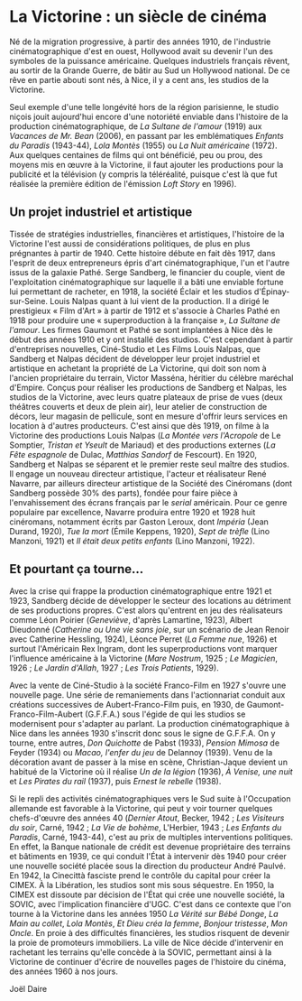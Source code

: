 # La Victorine : un siècle de cinéma

Né de la migration progressive, à partir des années 1910, de l'industrie cinématographique d'est en ouest, Hollywood avait su devenir l'un des symboles de la puissance américaine. Quelques industriels français rêvent, au sortir de la Grande Guerre, de bâtir au Sud un Hollywood national. De ce rêve en partie abouti sont nés, à Nice, il y a cent ans, les studios de la Victorine.

Seul exemple d'une telle longévité hors de la région parisienne, le studio niçois jouit aujourd'hui encore d'une notoriété enviable dans l'histoire de la production cinématographique, de _La Sultane de l'amour_ (1919) aux _Vacances de Mr. Bean_ (2006), en passant par les emblématiques _Enfants du Paradis_ (1943-44), _Lola Montès_ (1955) ou _La Nuit américaine_ (1972). Aux quelques centaines de films qui ont bénéficié, peu ou prou, des moyens mis en œuvre à la Victorine, il faut ajouter les productions pour la publicité et la télévision (y compris la téléréalité, puisque c'est là que fut réalisée la première édition de l'émission _Loft Story_ en 1996).

## Un projet industriel et artistique

Tissée de stratégies industrielles, financières et artistiques, l'histoire de la Victorine l'est aussi de considérations politiques, de plus en plus prégnantes à partir de 1940. Cette histoire débute en fait dès 1917, dans l'esprit de deux entrepreneurs épris d'art cinématographique, l'un et l'autre issus de la galaxie Pathé. Serge Sandberg, le financier du couple, vient de l'exploitation cinématographique sur laquelle il a bâti une enviable fortune lui permettant de racheter, en 1918, la société Éclair et les studios d'Épinay-sur-Seine. Louis Nalpas quant à lui vient de la production. Il a dirigé le prestigieux « Film d'Art » à partir de 1912 et s'associe à Charles Pathé en 1918 pour produire une « superproduction à la française », _La Sultane de l'amour_. Les firmes Gaumont et Pathé se sont implantées à Nice dès le début des années 1910 et y ont installé des studios. C'est cependant à partir d'entreprises nouvelles, Ciné-Studio et Les Films Louis Nalpas, que Sandberg et Nalpas décident de développer leur projet industriel et artistique en achetant la propriété de La Victorine, qui doit son nom à l'ancien propriétaire du terrain, Victor Masséna, héritier du célèbre maréchal d'Empire. Conçus pour réaliser les productions de Sandberg et Nalpas, les studios de la Victorine, avec leurs quatre plateaux de prise de vues (deux théâtres couverts et deux de plein air), leur atelier de construction de décors, leur magasin de pellicule, sont en mesure d'offrir leurs services en location à d'autres producteurs. C'est ainsi que dès 1919, on filme à la Victorine des productions Louis Nalpas (_La Montée vers l'Acropole_ de Le Somptier, _Tristan et Yseult_ de Mariaud) et des productions externes (_La Fête espagnole_ de Dulac, _Matthias Sandorf_ de Fescourt). En 1920, Sandberg et Nalpas se séparent et le premier reste seul maître des studios. Il engage un nouveau directeur artistique, l'acteur et réalisateur René Navarre, par ailleurs directeur artistique de la Société des Cinéromans (dont Sandberg possède 30% des parts), fondée pour faire pièce à l'envahissement des écrans français par le _serial_ américain. Pour ce genre populaire par excellence, Navarre produira entre 1920 et 1928 huit cinéromans, notamment écrits par Gaston Leroux, dont _Impéria_ (Jean Durand, 1920), _Tue la mort_ (Émile Keppens, 1920), _Sept de trèfle_ (Lino Manzoni, 1921) et _Il était deux petits enfants_ (Lino Manzoni, 1922).

## Et pourtant ça tourne...

Avec la crise qui frappe la production cinématographique entre 1921 et 1923, Sandberg décide de développer le secteur des locations au détriment de ses productions propres. C'est alors qu'entrent en jeu des réalisateurs comme Léon Poirier (_Geneviève_, d'après Lamartine, 1923), Albert Dieudonné (_Catherine ou Une vie sans joie_, sur un scénario de Jean Renoir avec Catherine Hessling, 1924), Léonce Perret (_La Femme nue_, 1926) et surtout l'Américain Rex Ingram, dont les superproductions vont marquer l'influence américaine à la Victorine (_Mare Nostrum_, 1925 ; _Le Magicien_, 1926 ; _Le Jardin d'Allah_, 1927 ; _Les Trois Patients_, 1929).

Avec la vente de Ciné-Studio à la société Franco-Film en 1927 s'ouvre une nouvelle page. Une série de remaniements dans l'actionnariat conduit aux créations successives de Aubert-Franco-Film puis, en 1930, de Gaumont-Franco-Film-Aubert (G.F.F.A.) sous l'égide de qui les studios se modernisent pour s'adapter au parlant. La production cinématographique à Nice dans les années 1930 s'inscrit donc sous le signe de G.F.F.A. On y tourne, entre autres, _Don Quichotte_ de Pabst (1933), _Pension Mimosa_ de Feyder (1934) ou _Macao, l'enfer du jeu_ de Delannoy (1939). Venu de la décoration avant de passer à la mise en scène, Christian-Jaque devient un habitué de la Victorine où il réalise _Un de la légion_ (1936), _À Venise, une nuit_ et _Les Pirates du rail_ (1937), puis _Ernest le rebelle_ (1938).

Si le repli des activités cinématographiques vers le Sud suite à l'Occupation allemande est favorable à la Victorine, qui peut y voir tourner quelques chefs-d'œuvre des années 40 (_Dernier Atout_, Becker, 1942 ; _Les Visiteurs du soir_, Carné, 1942 ; _La Vie de bohème_, L'Herbier, 1943 ; _Les Enfants du Paradis_, Carné, 1943-44), c'est au prix de multiples interventions politiques. En effet, la Banque nationale de crédit est devenue propriétaire des terrains et bâtiments en 1939, ce qui conduit l'État à intervenir dès 1940 pour créer une nouvelle société placée sous la direction du producteur André Paulvé. En 1942, la Cinecittà fasciste prend le contrôle du capital pour créer la CIMEX. À la Libération, les studios sont mis sous séquestre. En 1950, la CIMEX est dissoute par décision de l'État qui crée une nouvelle société, la SOVIC, avec l'implication financière d'UGC. C'est dans ce contexte que l'on tourne à la Victorine dans les années 1950 _La Vérité sur Bébé Donge_, _La Main au collet_, _Lola Montès_, _Et Dieu créa la femme_, _Bonjour tristesse_, _Mon Oncle_. En proie à des difficultés financières, les studios risquent de devenir la proie de promoteurs immobiliers. La ville de Nice décide d'intervenir en rachetant les terrains qu'elle concède à la SOVIC, permettant ainsi à la Victorine de continuer d'écrire de nouvelles pages de l'histoire du cinéma, des années 1960 à nos jours.

Joël Daire

